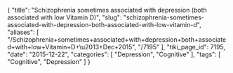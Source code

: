 {
    "title": "Schizophrenia sometimes associated with depression (both associated with low Vitamin D)",
    "slug": "schizophrenia-sometimes-associated-with-depression-both-associated-with-low-vitamin-d",
    "aliases": [
        "/Schizophrenia+sometimes+associated+with+depression+both+associated+with+low+Vitamin+D+\u2013+Dec+2015",
        "/7195"
    ],
    "tiki_page_id": 7195,
    "date": "2015-12-22",
    "categories": [
        "Depression",
        "Cognitive"
    ],
    "tags": [
        "Cognitive",
        "Depression"
    ]
}